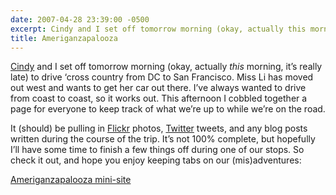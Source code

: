 ```yaml
---
date: 2007-04-28 23:39:00 -0500
excerpt: Cindy and I set off tomorrow morning (okay, actually this morning, it’s really late) to drive ‘cross country from DC to San Francisco.
title: Ameriganzapalooza
---
```


[Cindy](http://cindyli.com/) and I set off tomorrow morning (okay, actually _this_ morning, it’s really late) to drive ‘cross country from DC to San Francisco. Miss Li has moved out west and wants to get her car out there. I’ve always wanted to drive from coast to coast, so it works out. This afternoon I cobbled together a page for everyone to keep track of what we’re up to while we’re on the road.

It (should) be pulling in [Flickr](http://flickr.com/) photos, [Twitter](http://www.twitter.com/) tweets, and any blog posts written during the course of the trip. It’s not 100% complete, but hopefully I’ll have some time to finish a few things off during one of our stops. So check it out, and hope you enjoy keeping tabs on our (mis)adventures:

[Ameriganzapalooza mini-site](/extras/roadtrip/)